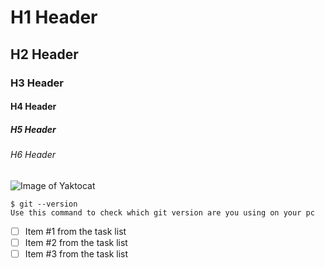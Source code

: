 # H1 Header
## H2 Header
### H3 Header
#### H4 Header
##### H5 Header
###### H6 Header 

![Image of Yaktocat](https://octodex.github.com/images/yaktocat.png)

```
$ git --version
Use this command to check which git version are you using on your pc
```

- [ ] Item #1 from the task list 
- [ ] Item #2 from the task list 
- [ ] Item #3 from the task list 
